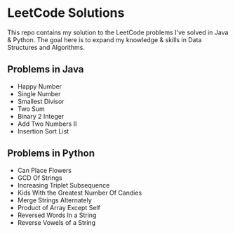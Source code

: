 # LeetCode Solutions

This repo contains my solution to the LeetCode problems I've solved in Java & Python. The goal here is to expand my knowledge & skills in Data Structures and Algorithms.

## Problems in Java
  - Happy Number
  - Single Number
  - Smallest Divisor
  - Two Sum
  - Binary 2 Integer
  - Add Two Numbers II
  - Insertion Sort List

## Problems in Python
  - Can Place Flowers
  - GCD Of Strings
  - Increasing Triplet Subsequence
  - Kids With the Greatest Number Of Candies
  - Merge Strings Alternately
  - Product of Array Except Self
  - Reversed Words In a String
  - Reverse Vowels of a String
